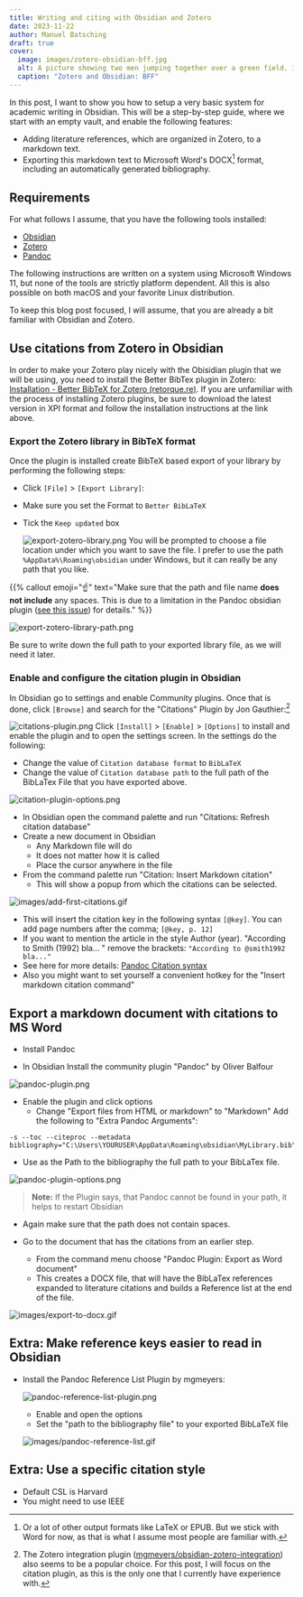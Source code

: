 ```yaml
---
title: Writing and citing with Obsidian and Zotero
date: 2023-11-22
author: Manuel Batsching
draft: true
cover:
  image: images/zotero-obsidian-bff.jpg
  alt: A picture showing two men jumping together over a green field. Instead of heads they have the Zotero and Obsidian logo respectively.
  caption: "Zotero and Obsidian: BFF"
---
```


In this post, I want to show you how to setup a very basic system for academic writing in Obsidian. This will be a step-by-step guide, where we start with an empty vault, and enable the following features:

- Adding literature references, which are organized in Zotero, to a markdown text.
- Exporting this markdown text to Microsoft Word's DOCX[^1] format, including an automatically generated bibliography.
## Requirements

For what follows I assume, that you have the following tools installed:

  - [Obsidian](https://obsidian.md/download)
  - [Zotero](https://www.zotero.org/download/)
  - [Pandoc](https://pandoc.org/installing.html)

The following instructions are written on a system using Microsoft Windows 11, but none of the tools are strictly platform dependent. All this is also possible on both macOS and your favorite Linux distribution. 

To keep this blog post focused, I will assume, that you are already a bit familiar with Obsidian and Zotero.
## Use citations from Zotero in Obsidian

In order to make your Zotero play nicely with the Obisidian plugin that we will be using, you need to install the Better BibTex plugin in Zotero: [Installation - Better BibTeX for Zotero (retorque.re)](https://retorque.re/zotero-better-bibtex/installation/index.html). If you are unfamiliar with the process of installing Zotero plugins, be sure to download the latest version in XPI format and follow the installation instructions at the link above.

### Export the Zotero library in BibTeX format

Once the plugin is installed create BibTeX based export of your library by performing the following steps:
- Click `[File]` > `[Export Library]`:
- Make sure you set the Format to `Better BibLaTeX`
- Tick the `Keep updated` box

  ![export-zotero-library.png](images/export-zotero-library.png)
You will be prompted to choose a file location under which you want to save the file. I prefer to use the path `%AppData%\Roaming\obsidian` under Windows, but it can really be any path that you like.

{{% callout emoji="☝️" text="Make sure that the path and file name **does not include** any spaces. This is due to a  limitation in the Pandoc obsidian plugin ([see this issue](https://github.com/OliverBalfour/obsidian-pandoc/issues/159)) for details." %}}

![export-zotero-library-path.png](images/export-zotero-library-path.png)

Be sure to write down the full path to your exported library file, as we will need it later.

### Enable and configure the citation plugin in Obsidian

In Obsidian go to settings and enable Community plugins. Once that is done, click `[Browse]` and search for the "Citations" Plugin by Jon Gauthier:[^2]

  ![citations-plugin.png](images/citations-plugin.png)
  Click `[Install]` > `[Enable]` > `[Options]` to install and enable the plugin and to open the settings screen. In the settings do the following:
- Change the value of `Citation database format` to `BibLaTeX`
- Change the value of `Citation database path` to the full path of the BibLaTex File that you have exported above.

![citation-plugin-options.png](images/citation-plugin-options.png)

- In Obsidian open the command palette and run "Citations: Refresh citation database"
- Create a new document in Obsidian 
  - Any Markdown file will do
  - It does not matter how it is called
  - Place the cursor anywhere in the file
- From the command palette run "Citation: Insert Markdown citation"
  - This will show a popup from which the citations can be selected.

 ![images/add-first-citations.gif](images/add-first-citations.gif)
  - This will insert the citation key in the following syntax `[@key]`. You can add page numbers after the comma; `[@key, p. 12]`
  - If you want to mention the article in the style Author (year). "According to Smith (1992) bla... " remove the brackets: `"According to @smith1992 bla..."`
  - See here for more details: [Pandoc Citation syntax](https://pandoc.org/chunkedhtml-demo/8.20-citation-syntax.html)
  - Also you might want to set yourself a convenient hotkey for the "Insert markdown citation command"
## Export a markdown document with citations to MS Word

- Install Pandoc

- In Obsidian Install the community plugin "Pandoc" by Oliver Balfour

![pandoc-plugin.png](images/pandoc-plugin.png)

  - Enable the plugin and click options
    - Change "Export files from HTML or markdown" to "Markdown"
    Add the following to "Extra Pandoc Arguments":

```shell
-s --toc --citeproc --metadata bibliography="C:\Users\YOURUSER\AppData\Roaming\obsidian\MyLibrary.bib"
```

- Use as the Path to the bibliography the full path to your BibLaTex file.
    
![pandoc-plugin-options.png](images/pandoc-plugin-options.png)
    
   > **Note:** If the Plugin says, that Pandoc cannot be found in your path, it helps to restart Obsidian
  
  - Again make sure that the path does not contain spaces.

- Go to the document that has the citations from an earlier step.
  - From the command menu choose "Pandoc Plugin: Export as Word document"
  - This creates a DOCX file, that will have the BibLaTex references expanded to literature citations and builds a Reference list at the end of the file.
  
![images/export-to-docx.gif](images/export-to-docx.gif)


## Extra: Make reference keys easier to read in Obsidian

- Install the Pandoc Reference List Plugin by mgmeyers:
  
  ![pandoc-reference-list-plugin.png](images/pandoc-reference-list-plugin.png)
  
  - Enable and open the options
  - Set the "path to the bibliography file" to your exported BibLaTeX file
  
  ![images/pandoc-reference-list.gif](images/pandoc-reference-list.gif)
  
## Extra: Use a specific citation style

- Default CSL is Harvard
- You might need to use IEEE

[^1]: Or a lot of other output formats like LaTeX or EPUB. But we stick with Word for now, as that is what I assume most people are familiar with.
[^2]: The Zotero integration plugin ([mgmeyers/obsidian-zotero-integration](https://github.com/mgmeyers/obsidian-zotero-integration)) also seems to be a popular choice. For this post, I will focus on the citation plugin, as this is the only one that I currently have experience with.